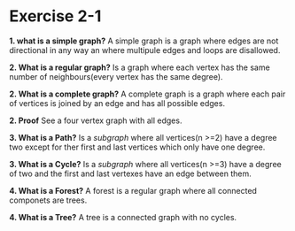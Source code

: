 # Exercise 2-1

**1. what is a simple graph?**
A simple graph is a graph where edges are not directional in any way an where multipule edges and loops are disallowed.

**2. What is a regular graph?**
Is a graph where each vertex has the same number of neighbours(every vertex has the same degree).

**2. What is a complete graph?**
A complete graph is a graph where each pair of vertices is joined by an edge and has all possible edges. 

**2. Proof**
See a four vertex graph with all edges.

**3. What is a Path?**
Is a _subgraph_ where all vertices(n >=2) have a degree two except for ther first and last vertices which only have one degree.

**3. What is a Cycle?**
Is a _subgraph_ where all vertices(n >=3) have a degree of two and the first and last vertexes have an edge between them.

**4. What is a Forest?**
A forest is a regular graph where all connected componets are trees.

**4. What is a Tree?**
A tree is a connected graph with no cycles.
